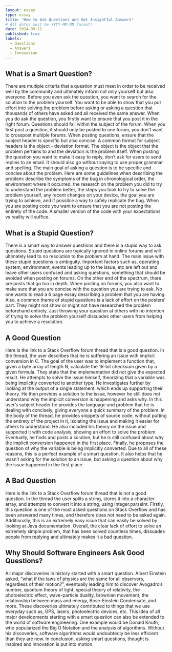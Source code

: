 ```yaml
---
layout: essay
type: essay
title: "How to Ask Questions and Get Insightful Answers"
# All dates must be YYYY-MM-DD format!
date: 2024-09-12
published: true
labels:
  - Questions
  - Answers
  - Innovation
---
```

## What is a Smart Question?
There are multiple criteria that a question must meet in order to be received well by the community and ultimately inform not only yourself but also everyone. Before you even ask the question, you want to search for the solution to the problem yourself. You want to be able to show that you put effort into solving the problem before asking or asking a question that thousands of others have asked and all received the same answer. When you do ask the question, you firstly want to ensure that you post it in the right forum. Questions should fall within the subject of the forum. When you first post a question, it should only be posted to one forum, you don’t want to crosspost multiple forums. When posting questions, ensure that the subject header is specific but also concise. A common format for subject headers is the object - deviation format. The object is the object that the problem pertains to and the deviation is the problem itself. When posting the question you want to make it easy to reply, don’t ask for users to send replies to an email. It should also go without saying to use proper grammar and spelling. The main goal of asking a question is to be specific and concise about the problem. Here are some guidelines when describing the problem: describe the symptoms of the bug in chronological order, the environment where it occurred, the research on the problem you did to try to understand the problem better, the steps you took to try to solve the problem yourself, any recent changes on your device, the goal you are trying to achieve, and if possible a way to safely replicate the bug. When you are posting code you want to ensure that you are not posting the entirety of the code. A smaller version of the code with your expectations vs reality will suffice.
## What is a Stupid Question? 
There is a smart way to answer questions and there is a stupid way to ask questions. Stupid questions are typically ignored in online forums and will ultimately lead to no resolution to the problem at hand. The main issue with these stupid questions is ambiguity. Important factors such as, operating system, environment, events leading up to the issue, etc are left out and leave other users confused and asking questions, something that should be avoided when posting on forums. On the other end of the spectrum, there are posts that go too in depth. When posting on forums, you also want to make sure that you are concise with the question you are trying to ask. No one wants to read a 6 page essay describing a problem that you are having. Also, a common theme of stupid questions is a lack of effort on the posters' part. They might not show or might not have researched the problem beforehand entirely. Just throwing your question at others with no intention of trying to solve the problem yourself dissuades other users from helping you to achieve a resolution. 
## A Good Question 
Here is the link to a Stack Overflow forum thread that is a good question. In the thread, the user describes that he is suffering an issue with implicit conversion in C. The goal of the user was to implement a function that, given a byte array of length N, calculate the 16-bit checksum given by a given formula. They state that the implementation did not give the expected result. He attempts to solve the issue himself, theorizing that a variable was being implicitly converted to another type. He investigates further by looking at the output of a single statement, which ends up supporting their theory. He then provides a solution to the issue, however he still does not understand why the implicit conversion is happening and asks why. In this user’s subject header he provides the language and problem that he is dealing with concisely, giving everyone a quick summary of the problem. In the body of the thread, he provides snippets of source code, without putting the entirety of the project in it, isolating the issue and making it easier for others to understand. He also included his theory on the issue and supported it with code analysis, showing an effort to solve the problem. Eventually, he finds and posts a solution, but he is still confused about why the implicit conversion happened in the first place. Finally, he proposes the question of why the variable is being implicitly converted. Due to all of these reasons, this is a perfect example of a smart question. It also helps that he wasn’t asking for the solution to an issue, but asking a question about why the issue happened in the first place. 
## A Bad Question
Here is the link to a Stack Overflow forum thread that is not a good question. In the thread the user splits a string, stores it into a character array, and attempts to convert it into a string, using Integer.parseInt. Firstly, this question is one of the most asked questions on Stack Overflow and has been answered many times, and therefore does not need to be asked again. Additionally, this is an extremely easy issue that can easily be solved by looking at Java documentation. Overall, the clear lack of effort to solve an extremely simple problem, that has been solved countless times, dissuades people from replying and ultimately makes it a bad question.

## Why Should Software Engineers Ask Good Questions?
All major discoveries in history started with a smart question. Albert Einstein asked, “what if the laws of physics are the same for all observers, regardless of their motion?”, eventually leading him to discover Avogadro’s number, quantum theory of light, special theory of relativity, the photoelectric effect, wave-particle duality, brownian movement, the relationship between mass and energy, Bose-Einstein Condensate, and more. These discoveries ultimately contributed to things that we use everyday such as, GPS, lasers, photoelectric devices, etc. This idea of all major developments starting with a smart question can also be extended to the world of software engineering. One example would be Donald Knuth, who popularized the Big O Notation and the analysis of algorithms. Without his discoveries, software algorithms would undoubtedly be less efficient than they are now. In conclusion, asking smart questions, thought is inspired and innovation is put into motion.

